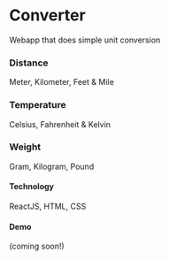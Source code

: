 # Converter

Webapp that does simple unit conversion

### Distance

Meter, Kilometer, Feet & Mile

### Temperature

Celsius, Fahrenheit & Kelvin

### Weight

Gram, Kilogram, Pound

#### Technology

ReactJS, HTML, CSS

#### Demo

(coming soon!)
